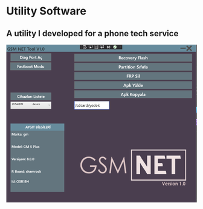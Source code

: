 # Utility Software

## A utility I developed for a phone tech service

<img align="center" src="https://github.com/meteahmetyakar/mobilephone-utility-software/blob/main/gsmnet.png">
